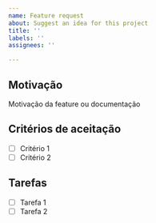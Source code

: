 ```yaml
---
name: Feature request
about: Suggest an idea for this project
title: ''
labels: ''
assignees: ''

---
```


## Motivação

Motivação da feature ou documentação

## Critérios de aceitação

- [ ] Critério 1
- [ ] Critério 2

## Tarefas

- [ ] Tarefa 1
- [ ] Tarefa 2
